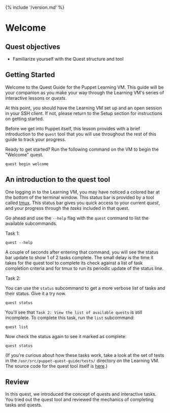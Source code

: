{% include '/version.md' %}

# Welcome 

## Quest objectives

- Familiarize yourself with the Quest structure and tool

## Getting Started

Welcome to the Quest Guide for the Puppet Learning VM. This guide will be
your companion as you make your way through the Learning VM's series of
interactive lessons or *quests*.

At this point, you should have the Learning VM set up and an open session in
your SSH client. If not, please return to the Setup section for instructions
on getting started.

Before we get into Puppet itself, this lesson provides with a brief
introduction to the `quest` tool that you will use throughout the rest of this
guide to track your progress.

Ready to get started? Run the following command on the VM to begin the
"Welcome" quest.

    quest begin welcome

## An introduction to the quest tool

One logging in to the Learning VM, you may have noticed a colored bar at the
bottom of the terminal window. This status bar is provided by a tool called
[tmux](http://www.hamvocke.com/blog/a-quick-and-easy-guide-to-tmux/). This
status bar gives you quick access to your current *quest*, and your progress
through the *tasks* included in that quest.

Go ahead and use the `--help` flag with the `quest` command to list the
available subcommands.

<div class = "lvm-task-number"><p>Task 1:</p></div>

    quest --help

A couple of seconds after entering that command, you will see the status bar
update to show 1 of 2 tasks complete. The small delay is the time it takes for
the quest tool to complete its check against a list of task completion criteria
and for tmux to run its periodic update of the status line.

<div class = "lvm-task-number"><p>Task 2:</p></div>

You can use the `status` subcommand to get a more verbose list of tasks and
their status. Give it a try now.

    quest status

You'll see that `Task 2: View the list of available quests` is still
incomplete. To complete this task, run the `list` subcommand:

    quest list

Now check the status again to see it marked as complete:

    quest status

(If you're curious about how these tasks work, take a look at the set of tests
in the `/usr/src/puppet-quest-guide/tests/` directory on the Learning VM. The
source code for the quest tool itself is
[here](https://github.com/puppetlabs/quest).)

## Review

In this quest, we introduced the concept of quests and interactive tasks. You
tried out the quest tool and reviewed the mechanics of completing tasks and
quests.
